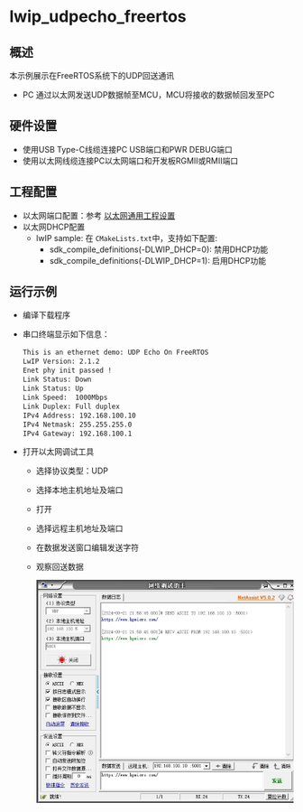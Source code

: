 # lwip_udpecho_freertos

## 概述

本示例展示在FreeRTOS系统下的UDP回送通讯

- PC 通过以太网发送UDP数据帧至MCU，MCU将接收的数据帧回发至PC

## 硬件设置

* 使用USB Type-C线缆连接PC USB端口和PWR DEBUG端口
* 使用以太网线缆连接PC以太网端口和开发板RGMII或RMII端口

## 工程配置

- 以太网端口配置：参考 [以太网通用工程设置](../doc/Ethernet_Common_Project_Settings_zh.md)
- 以太网DHCP配置
  - lwIP sample:  在 `CMakeLists.txt`中，支持如下配置:
    - sdk_compile_definitions(-DLWIP_DHCP=0): 禁用DHCP功能
    - sdk_compile_definitions(-DLWIP_DHCP=1): 启用DHCP功能

## 运行示例

* 编译下载程序
* 串口终端显示如下信息：

  ```console
  This is an ethernet demo: UDP Echo On FreeRTOS
  LwIP Version: 2.1.2
  Enet phy init passed !
  Link Status: Down
  Link Status: Up
  Link Speed:  1000Mbps
  Link Duplex: Full duplex
  IPv4 Address: 192.168.100.10
  IPv4 Netmask: 255.255.255.0
  IPv4 Gateway: 192.168.100.1
  ```
* 打开以太网调试工具

  - 选择协议类型：UDP
  - 选择本地主机地址及端口
  - 打开
  - 选择远程主机地址及端口
  - 在数据发送窗口编辑发送字符
  - 观察回送数据

    ![img](doc/lwip_udpecho_freertos.png)
